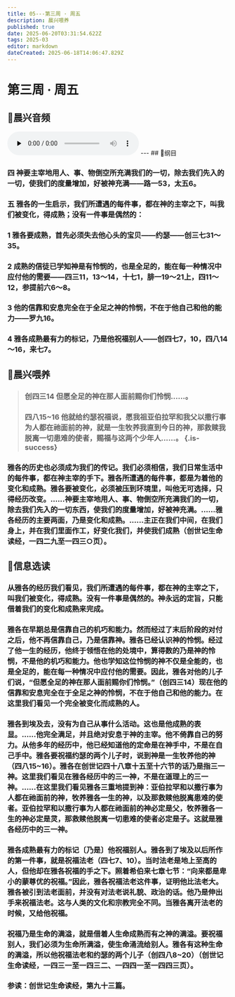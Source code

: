 ```yaml
---
title: 05---第三周 · 周五
description: 晨兴喂养
published: true
date: 2025-06-20T03:31:54.622Z
tags: 2025-03
editor: markdown
dateCreated: 2025-06-18T14:06:47.829Z
---
```


# 第三周 · 周五
## 🎵晨兴音频
<audio id="audio" controls="" preload="none">
      <source id="mp3" src="/2025-03/week3/week3day5.mp3">
</audio>
---
## 📖纲目

### 四    神要主宰地用人、事、物倒空所充满我们的一切，除去我们先入的一切，使我们的度量增加，好被神充满——路一53，太五6。

### 五    雅各的一生启示，我们所遭遇的每件事，都在神的主宰之下，叫我们被变化，得成熟；没有一件事是偶然的：

### 1    雅各要成熟，首先必须失去他心头的宝贝——约瑟——创三七31～35。

### 2    成熟的信徒已学知神是有怜悯的，也是全足的，能在每一种情况中应付他的需要——四三11，13～14，十七1，腓一19～21上，四11～12，参提前六6～8。

### 3    他的信靠和安息完全在于全足之神的怜悯，不在于他自己和他的能力——罗九16。

### 4    雅各成熟最有力的标记，乃是他祝福别人——创四七7，10，四八14～16，来七7。

## 📖晨兴喂养

>### **创四三14**    **但愿全足的神在那人面前赐你们怜悯……。**
>
>### **四八15~16**    **他就给约瑟祝福说，愿我祖亚伯拉罕和我父以撒行事为人都在祂面前的神，就是一生牧养我直到今日的神，那救赎我脱离一切患难的使者，赐福与这两个少年人……。** {.is-success}

### 雅各的历史也必须成为我们的传记。我们必须相信，我们日常生活中的每件事，都在神主宰的手下。雅各所遭遇的每件事，都是为着他的变化和成熟。雅各要被变化，必须被压到环境里，叫他无可选择，只得经历改变。……神要主宰地用人、事、物倒空所充满我们的一切，除去我们先入的一切东西，使我们的度量增加，好被神充满。……雅各经历的主要两面，乃是变化和成熟。……主正在我们中间，在我们身上，并在我们里面作工，好变化我们，并使我们成熟（创世记生命读经，一四二九至一四三○页）。

## 📖信息选读

### 从雅各的经历我们看见，我们所遭遇的每件事，都在神的主宰之下，叫我们被变化，得成熟。没有一件事是偶然的。神永远的定旨，只能借着我们的变化和成熟来完成。

### 雅各在早期总是信靠自己的机巧和能力。然而经过了末后阶段的对付之后，他不再信靠自己，乃是信靠神。雅各已经认识神的怜悯。经过了他一生的经历，他终于领悟在他的处境中，算得数的乃是神的怜悯，不是他的机巧和能力。他也学知这位怜悯的神不仅是全能的，也是全足的，能在每一种情况中应付他的需要。因此，雅各对他的儿子们说，“但愿全足的神在那人面前赐你们怜悯。”（创四三14）现在他的信靠和安息完全在于全足之神的怜悯，不在于他自己和他的能力。在这里我们看见一个完全被变化而成熟的人。

### 雅各到埃及去，没有为自己从事什么活动。这也是他成熟的表显。……他完全满足，并且绝对安息于神的主宰。他不倚靠自己的努力。从他多年的经历中，他已经知道他的定命是在神手中，不是在自己手中。雅各要祝福约瑟的两个儿子时，说到神是一生牧养他的神（四八15~16）。雅各在创世记四十八章十五至十六节的话乃是指三一神。这里我们看见在雅各经历中的三一神，不是在道理上的三一神。……在这里我们看见雅各三重地提到神：亚伯拉罕和以撒行事为人都在祂面前的神，牧养雅各一生的神，以及那救赎他脱离患难的使者。亚伯拉罕和以撒行事为人都在祂面前的神必定是父，牧养雅各一生的神必定是灵，那救赎他脱离一切患难的使者必定是子。这就是雅各经历中的三一神。

### 雅各成熟最有力的标记〔乃是〕他祝福别人。雅各到了埃及以后所作的第一件事，就是祝福法老（四七7、10）。当时法老是地上至高的人，但他却在雅各祝福的手之下。照着希伯来七章七节：“向来都是卑小的蒙尊优的祝福。”因此，雅各祝福法老这件事，证明他比法老大。雅各被引到法老面前，并没有对法老说礼貌、政治的话。他乃是伸出手来祝福法老。这与人类的文化和宗教完全不同。当雅各离开法老的时候，又给他祝福。

### 祝福乃是生命的满溢，就是借着人生命成熟而有之神的满溢。要祝福别人，我们必须为生命所满溢，使生命涌流给别人。雅各有这种生命的满溢，所以他祝福法老和约瑟的两个儿子（创四八8~20）（创世记生命读经，一四三一至一四三二、一四四一至一四四三页）。

### 参读：创世记生命读经，第九十三篇。
<!-- Google tag (gtag.js) -->
<script async src="https://www.googletagmanager.com/gtag/js?id=G-1P8709Z16T"></script>
<script>
  window.dataLayer = window.dataLayer || [];
  function gtag(){dataLayer.push(arguments);}
  gtag('js', new Date());

  gtag('config', 'G-1P8709Z16T');
</script>
